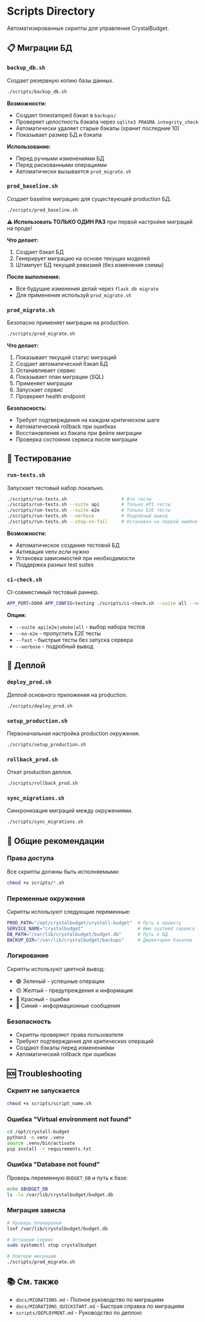 # Scripts Directory

Автоматизированные скрипты для управления CrystalBudget.

## 📋 Миграции БД

### `backup_db.sh`
Создает резервную копию базы данных.

```bash
./scripts/backup_db.sh
```

**Возможности:**
- Создает timestamped бэкап в `backups/`
- Проверяет целостность бэкапа через `sqlite3 PRAGMA integrity_check`
- Автоматически удаляет старые бэкапы (хранит последние 10)
- Показывает размер БД и бэкапа

**Использование:**
- Перед ручными изменениями БД
- Перед рискованными операциями
- Автоматически вызывается `prod_migrate.sh`

### `prod_baseline.sh`
Создает baseline миграцию для существующей production БД.

```bash
./scripts/prod_baseline.sh
```

**⚠️ Использовать ТОЛЬКО ОДИН РАЗ** при первой настройке миграций на проде!

**Что делает:**
1. Создает бэкап БД
2. Генерирует миграцию на основе текущих моделей
3. Штампует БД текущей ревизией (без изменения схемы)

**После выполнения:**
- Все будущие изменения делай через `flask db migrate`
- Для применения используй `prod_migrate.sh`

### `prod_migrate.sh`
Безопасно применяет миграции на production.

```bash
./scripts/prod_migrate.sh
```

**Что делает:**
1. Показывает текущий статус миграций
2. Создает автоматический бэкап БД
3. Останавливает сервис
4. Показывает план миграции (SQL)
5. Применяет миграции
6. Запускает сервис
7. Проверяет health endpoint

**Безопасность:**
- Требует подтверждения на каждом критическом шаге
- Автоматический rollback при ошибках
- Восстановление из бэкапа при фейле миграции
- Проверка состояния сервиса после миграции

## 🧪 Тестирование

### `run-tests.sh`
Запускает тестовый набор локально.

```bash
./scripts/run-tests.sh                    # Все тесты
./scripts/run-tests.sh --suite api        # Только API тесты
./scripts/run-tests.sh --suite e2e        # Только E2E тесты
./scripts/run-tests.sh --verbose          # Подробный вывод
./scripts/run-tests.sh --stop-on-fail     # Остановка на первой ошибке
```

**Возможности:**
- Автоматическое создание тестовой БД
- Активация venv если нужно
- Установка зависимостей при необходимости
- Поддержка разных test suites

### `ci-check.sh`
CI-совместимый тестовый раннер.

```bash
APP_PORT=5000 APP_CONFIG=testing ./scripts/ci-check.sh --suite all --no-e2e
```

**Опции:**
- `--suite api|e2e|smoke|all` - выбор набора тестов
- `--no-e2e` - пропустить E2E тесты
- `--fast` - быстрые тесты без запуска сервера
- `--verbose` - подробный вывод

## 🚀 Деплой

### `deploy_prod.sh`
Деплой основного приложения на production.

```bash
./scripts/deploy_prod.sh
```

### `setup_production.sh`
Первоначальная настройка production окружения.

```bash
./scripts/setup_production.sh
```

### `rollback_prod.sh`
Откат production деплоя.

```bash
./scripts/rollback_prod.sh
```

### `sync_migrations.sh`
Синхронизация миграций между окружениями.

```bash
./scripts/sync_migrations.sh
```

## 📝 Общие рекомендации

### Права доступа
Все скрипты должны быть исполняемыми:

```bash
chmod +x scripts/*.sh
```

### Переменные окружения
Скрипты используют следующие переменные:

```bash
PROD_PATH="/opt/crystalbudget/crystall-budget"  # Путь к проекту
SERVICE_NAME="crystalbudget"                    # Имя systemd сервиса
DB_PATH="/var/lib/crystalbudget/budget.db"      # Путь к БД
BACKUP_DIR="/var/lib/crystalbudget/backups"     # Директория бэкапов
```

### Логирование
Скрипты используют цветной вывод:
- 🟢 Зеленый - успешные операции
- 🟡 Желтый - предупреждения и информация
- 🔴 Красный - ошибки
- 🔵 Синий - информационные сообщения

### Безопасность
- Скрипты проверяют права пользователя
- Требуют подтверждения для критических операций
- Создают бэкапы перед изменениями
- Автоматический rollback при ошибках

## 🆘 Troubleshooting

### Скрипт не запускается
```bash
chmod +x scripts/script_name.sh
```

### Ошибка "Virtual environment not found"
```bash
cd /opt/crystall-budget
python3 -m venv .venv
source .venv/bin/activate
pip install -r requirements.txt
```

### Ошибка "Database not found"
Проверь переменную `BUDGET_DB` и путь к базе:
```bash
echo $BUDGET_DB
ls -la /var/lib/crystalbudget/budget.db
```

### Миграция зависла
```bash
# Проверь блокировки
lsof /var/lib/crystalbudget/budget.db

# Останови сервис
sudo systemctl stop crystalbudget

# Повтори миграцию
./scripts/prod_migrate.sh
```

## 📚 См. также

- `docs/MIGRATIONS.md` - Полное руководство по миграциям
- `docs/MIGRATIONS_QUICKSTART.md` - Быстрая справка по миграциям
- `scripts/DEPLOYMENT.md` - Руководство по деплою
